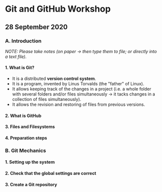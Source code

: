 # Git and GitHub Workshop

## 28 September 2020

### A. Introduction
*NOTE: Please take notes (on paper -> then type them to file; or directly into a text file).*

#### 1. What is Git?
+ It is a distributed **version control system**.
+ It is a program, invented by Linus Torvalds (the "father" of Linux).
+ It allows keeping track of the changes in a project (i.e. a whole folder with several folders and/or files simultaneously -> it tacks changes in a collection of files simultaneously).
+ It allows the revision and restoring of files from previous versions. 

#### 2. What is GitHub

#### 3. Files and Filesystems

#### 4. Preparation steps

### B. Git Mechanics

#### 1. Setting up the system

#### 2. Check that the global settings are correct

#### 3. Create a Git repository
